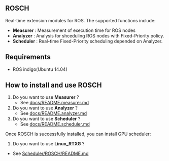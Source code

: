 ## ROSCH
Real-time extension modules for ROS.
The supported functions include:

- __Measurer__  : Measurement of execution time for ROS nodes
- __Analyzer__  : Analysis for shceduling ROS nodes with Fixed-Priority policy.
- __Scheduler__ : Real-time Fixed-Priority scheduling depended on Analyzer. 

## Requirements
- ROS indigo(Ubuntu 14.04)

## How to install and use ROSCH

 1. Do you want to use __Measurer__ ? 
     - See [docs/README.measurer.md](/docs/README.measurer.md)
 2. Do you want to use __Analyzer__ ?
     - See [docs/README.analyzer.md](/docs/README.analyzer.md)
 3. Do you want to use __Scheduler__ ?  
     - See [docs/README.scheduler.md](/docs/README.scheduler.md)

Once ROSCH is successfully installed, you can install GPU scheduler:

 1. Do you want to use __Linux_RTXG__ ?   
  - See [Scheduler/ROSCH/README.md](/Scheduler/RESCH/README.md) 

